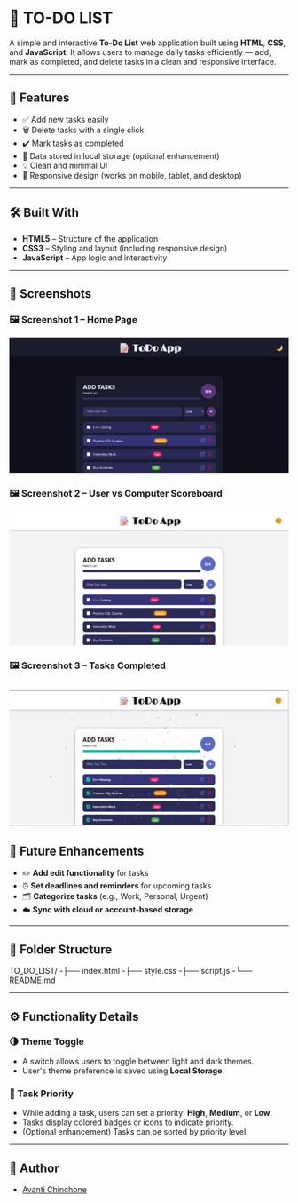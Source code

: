 # 📝 TO-DO LIST

A simple and interactive **To-Do List** web application built using **HTML**, **CSS**, and **JavaScript**. It allows users to manage daily tasks efficiently — add, mark as completed, and delete tasks in a clean and responsive interface.

---

## 🚀 Features

- ✅ Add new tasks easily
- 🗑️ Delete tasks with a single click
- ✔️ Mark tasks as completed
- 💾 Data stored in local storage (optional enhancement)
- 💡 Clean and minimal UI
- 📱 Responsive design (works on mobile, tablet, and desktop)

---

## 🛠️ Built With

- **HTML5** – Structure of the application  
- **CSS3** – Styling and layout (including responsive design)  
- **JavaScript** – App logic and interactivity  

---

## 📸 Screenshots

### 🖼️ Screenshot 1 – Home Page 
![Home Page](./assets/screenshot1.png)

### 🖼️ Screenshot 2 – User vs Computer Scoreboard  
![Light Mode](./assets/screenshot2.png)

### 🖼️ Screenshot 3 – Tasks Completed 
![Tasks Completed](./assets/screenshot3.png)
---
## 📌 Future Enhancements

- ✏️ **Add edit functionality** for tasks  
- ⏰ **Set deadlines and reminders** for upcoming tasks  
- 🗂️ **Categorize tasks** (e.g., Work, Personal, Urgent)  
- ☁️ **Sync with cloud or account-based storage**

---
## 📂 Folder Structure
TO_DO_LIST/
-├── index.html
-├── style.css
-├── script.js
-└── README.md

---
## ⚙️ Functionality Details

### 🌗 Theme Toggle
- A switch allows users to toggle between light and dark themes.
- User's theme preference is saved using **Local Storage**.

### 🔺 Task Priority
- While adding a task, users can set a priority: **High**, **Medium**, or **Low**.
- Tasks display colored badges or icons to indicate priority.
- (Optional enhancement) Tasks can be sorted by priority level.

---
## 📝 Author
- [Avanti Chinchone](https://github.com/Avanti-Chinchone2003)